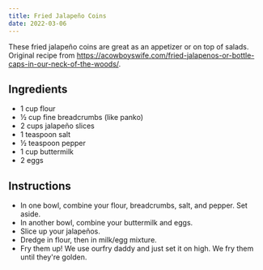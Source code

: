 ```yaml
---
title: Fried Jalapeño Coins
date: 2022-03-06
---
```


These fried jalapeño coins are great as an appetizer or on top of salads.
Original recipe from
https://acowboyswife.com/fried-jalapenos-or-bottle-caps-in-our-neck-of-the-woods/.

## Ingredients

- 1 cup flour
- ½ cup fine breadcrumbs (like panko)
- 2 cups jalapeño slices
- 1 teaspoon salt
- ½ teaspoon pepper
- 1 cup buttermilk
- 2 eggs

## Instructions

- In one bowl, combine your flour, breadcrumbs, salt, and pepper. Set aside.
- In another bowl, combine your buttermilk and eggs.
- Slice up your jalapeños.
- Dredge in flour, then in milk/egg mixture.
- Fry them up! We use ourfry daddy and just set it on high. We fry them until
  they're golden.
